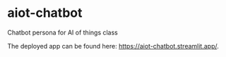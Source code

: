 # aiot-chatbot
Chatbot persona for AI of things class

The deployed app can be found here: https://aiot-chatbot.streamlit.app/. 